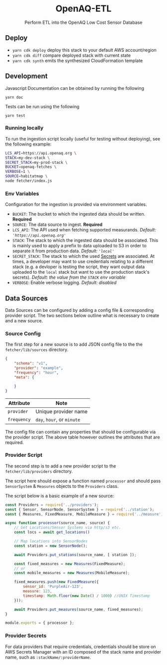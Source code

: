 <h1 align=center>OpenAQ-ETL</h1>

<p align=center>Perform ETL into the OpenAQ Low Cost Sensor Database</p>

## Deploy

 * `yarn cdk deploy`      deploy this stack to your default AWS account/region
 * `yarn cdk diff`        compare deployed stack with current state
 * `yarn cdk synth`       emits the synthesized CloudFormation template

## Development

Javascript Documentation can be obtained by running the following

```
yarn doc
```

Tests can be run using the following

```
yarn test
```

### Running locally

To run the ingestion script locally (useful for testing without deploying), see the following example:

```sh
LCS_API=https://api.openaq.org \
STACK=my-dev-stack \
SECRET_STACK=my-prod-stack \
BUCKET=openaq-fetches \
VERBOSE=1 \
SOURCE=habitatmap \
node fetcher/index.js
```

### Env Variables

Configuration for the ingestion is provided via environment variables.

* `BUCKET`: The bucket to which the ingested data should be written. **Required**
* `SOURCE`: The data source to ingest. **Required**
* `LCS_API`: The API used when fetching supported measurands. _Default: `'https://api.openaq.org'`_
* `STACK`: The stack to which the ingested data should be associated. This is mainly used to apply a prefix to data uploaded to S3 in order to separate it from production data. _Default: `'local'`_
* `SECRET_STACK`: The stack to which the used [Secrets](#provider-secrets) are associated. At times, a developer may want to use credentials relating to a different stack (e.g. a devloper is testing the script, they want output data uploaded to the `local` stack but want to use the production stack's secrets). _Default: the value from the `STACK` env variable_
* `VERBOSE`: Enable verbose logging. _Default: disabled_

## Data Sources

Data Sources can be configured by adding a config file & corresponding provider script. The two sections below
outline what is necessary to create and a new source.

### Source Config

The first step for a new source is to add JSON config file to the the `fetcher/lib/sources` directory.


```json
{
    "schema": "v1",
    "provider": "example",
    "frequency": "hour",
    "meta": {

    }
}
```

| Attribute   | Note                       |
| ----------- | -------------------------- |
| `provider`  | Unique provider name       |
| `frequency` | `day`, `hour`, or `minute` |


The config file can contain any properties that should be configurable via the
provider script. The above table however outlines the attributes that are required.

### Provider Script

The second step is to add a new provider script to the `fetcher/lib/providers` directory.

The script here should expose a function named `processor` and should pass
`SensorSystem` & `Measures` objects to the `Providers` class.

The script below is a basic example of a new source:


```js
const Providers = require('../providers');
const { Sensor, SensorNode, SensorSystem } = require('../station');
const { Measures, FixedMeasure, MobileMeasure } = require('../measure');

async function processor(source_name, source) {
    // Get Locations/Sensor Systems via http/s3 etc.
    const locs = await get_locations()

    // Map locations into SensorNodes
    const station = new SensorNode();

    await Providers.put_stations(source_name, [ station ]);

    const fixed_measures = new Measures(FixedMeasure);
    // or
    const mobile_measures = new Measures(MobileMeasure);

    fixed_measures.push(new FixedMeasure({
        sensor_id: 'PurpleAir-123',
        measure: 123,
        timestamp: Math.floor(new Date() / 1000) //UNIX Timestamp
    }));

    await Providers.put_measures(source_name, fixed_measures);
}

module.exports = { processor };
```

### Provider Secrets

For data providers that require credentials, credentials should be store on AWS Secrets Manager with an ID composed of the stack name and provider name, such as `:stackName/:providerName`.
